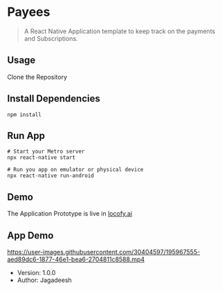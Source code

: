 # Payees

> A React Native Application template to keep track on the payments and Subscriptions.

## Usage

Clone the Repository

## Install Dependencies

```
npm install
```

## Run App

```
# Start your Metro server
npx react-native start

# Run you app on emulator or physical device
npx react-native run-android

```

## Demo

The Application Prototype is live in [locofy.ai](https://www.locofy.ai/preview/PSrhxrvsyKxM2AdleAe9a%2FAukkRHpgEgfkkTaUGl5l7gYTr0%2F1aQ0g5c46HwgdnaXWWXkNU7VXgXqc5r2VvEp2y3OQcKNNFAKg%3D%3D/Payee)

## App Demo

https://user-images.githubusercontent.com/30404597/195967555-aed89dc6-1877-46e1-bea6-2704811c8588.mp4

- Version: 1.0.0
- Author: Jagadeesh
